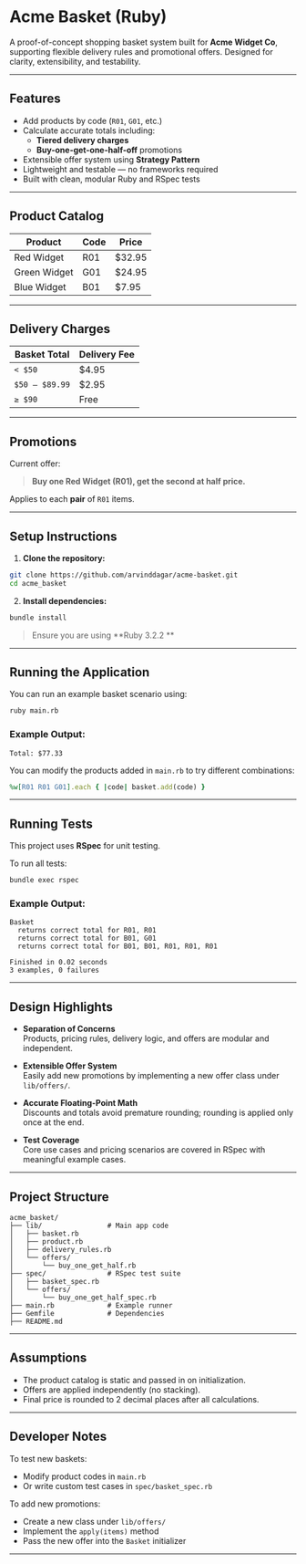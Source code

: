 # Acme Basket (Ruby)

A proof-of-concept shopping basket system built for **Acme Widget Co**, supporting flexible delivery rules and promotional offers. Designed for clarity, extensibility, and testability.

---

##  Features

- Add products by code (`R01`, `G01`, etc.)
- Calculate accurate totals including:
  - **Tiered delivery charges**
  - **Buy-one-get-one-half-off** promotions
- Extensible offer system using **Strategy Pattern**
- Lightweight and testable — no frameworks required
- Built with clean, modular Ruby and RSpec tests

---

##  Product Catalog

| Product        | Code | Price   |
|----------------|------|---------|
| Red Widget     | R01  | $32.95  |
| Green Widget   | G01  | $24.95  |
| Blue Widget    | B01  | $7.95   |

---

##  Delivery Charges

| Basket Total      | Delivery Fee |
|-------------------|--------------|
| `< $50`           | $4.95        |
| `$50 – $89.99`    | $2.95        |
| `≥ $90`           | Free         |

---

##  Promotions

Current offer:

> **Buy one Red Widget (R01), get the second at half price.**

Applies to each **pair** of `R01` items.

---

##  Setup Instructions

1. **Clone the repository:**

```bash
git clone https://github.com/arvinddagar/acme-basket.git
cd acme_basket
```

2. **Install dependencies:**

```bash
bundle install
```

>  Ensure you are using **Ruby 3.2.2 ** 

---

##  Running the Application

You can run an example basket scenario using:

```bash
ruby main.rb
```

###  Example Output:

```
Total: $77.33
```

You can modify the products added in `main.rb` to try different combinations:

```ruby
%w[R01 R01 G01].each { |code| basket.add(code) }
```

---

##  Running Tests

This project uses **RSpec** for unit testing.

To run all tests:

```bash
bundle exec rspec
```

###  Example Output:

```
Basket
  returns correct total for R01, R01
  returns correct total for B01, G01
  returns correct total for B01, B01, R01, R01, R01

Finished in 0.02 seconds
3 examples, 0 failures
```

---

##  Design Highlights

-  **Separation of Concerns**  
  Products, pricing rules, delivery logic, and offers are modular and independent.

-  **Extensible Offer System**  
  Easily add new promotions by implementing a new offer class under `lib/offers/`.

-  **Accurate Floating-Point Math**  
  Discounts and totals avoid premature rounding; rounding is applied only once at the end.

-  **Test Coverage**  
  Core use cases and pricing scenarios are covered in RSpec with meaningful example cases.

---

##  Project Structure

```
acme_basket/
├── lib/                # Main app code
│   ├── basket.rb
│   ├── product.rb
│   ├── delivery_rules.rb
│   └── offers/
│       └── buy_one_get_half.rb
├── spec/               # RSpec test suite
│   ├── basket_spec.rb
│   └── offers/
│       └── buy_one_get_half_spec.rb
├── main.rb             # Example runner
├── Gemfile             # Dependencies
├── README.md
```

---

##  Assumptions

- The product catalog is static and passed in on initialization.
- Offers are applied independently (no stacking).
- Final price is rounded to 2 decimal places after all calculations.

---

##  Developer Notes

To test new baskets:

- Modify product codes in `main.rb`
- Or write custom test cases in `spec/basket_spec.rb`

To add new promotions:

- Create a new class under `lib/offers/`
- Implement the `apply(items)` method
- Pass the new offer into the `Basket` initializer

---
